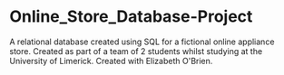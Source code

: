 # Online_Store_Database-Project
A relational database created using SQL for a fictional online appliance store.  Created as part of a team of 2 students whilst studying at the University of Limerick.
Created with Elizabeth O'Brien.
